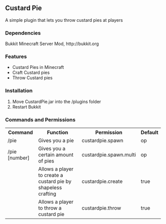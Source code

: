 <h2>Custard Pie</h2>

A simple plugin that lets you throw custard pies at players

<h3>Dependencies</h3>
Bukkit Minecraft Server Mod, http://bukkit.org

<h3>Features</h3>
<ul>
  <li>Custard Pies in Minecraft</li>
  <li>Craft Custard pies</li>
  <li>Throw Custard pies</li>
</ul>
<h3>Installation</h3>
<ol>
  <li>Move CustardPie.jar into the /plugins folder</li>
  <li>Restart Bukkit</li>
</ol>
<h3>Commands and Permissions</h3>
<table>
  <tbody>
    <tr>
      <th>Command</th>
      <th>Function</th>
      <th>Permission</th>
      <th>Default</th>
    </tr>
    <tr>
      <td>/pie</td>
      <td>Gives you a pie</td>
      <td>custardpie.spawn</td>
      <td>op</td>
    </tr>
    <tr>
      <td>/pie [number]</td>
      <td>Gives you a certain amount of pies</td>
      <td>custardpie.spawn.multi</td>
      <td>op</td>
    </tr>
    <tr>
      <td></td>
      <td>Allows a player to create a custard pie by shapeless crafting</td>
      <td>custardpie.create</td>
      <td>true</td>
    </tr>
    <tr>
      <td></td>
      <td>Allows a player to throw a custard pie</td>
      <td>custardpie.throw</td>
      <td>true</td>
    </tr>
  </tbody>
</table>
